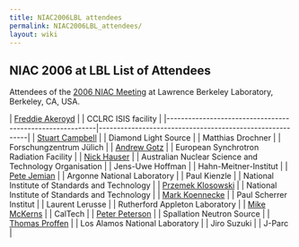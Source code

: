 ```yaml
---
title: NIAC2006LBL attendees
permalink: NIAC2006LBL_attendees/
layout: wiki
---
```


NIAC 2006 at LBL List of Attendees
----------------------------------

Attendees of the [2006 NIAC Meeting](NIAC2006LBL "wikilink") at Lawrence
Berkeley Laboratory, Berkeley, CA, USA.

| [Freddie Akeroyd](User%3AFreddie_Akeroyd "wikilink")     | | CCLRC ISIS facility                                    |
|----------------------------------------------------------|----------------------------------------------------------|
| [Stuart Campbell](User%3AStuart_Campbell "wikilink")     | | Diamond Light Source                                   |
| Matthias Drochner                                        | | Forschungzentrum Jülich                                |
| [Andrew Gotz](User%3AAndy_Gotz "wikilink")               | | European Synchrotron Radiation Facility                |
| [Nick Hauser](User%3ANick "wikilink")                    | | Australian Nuclear Science and Technology Organisation |
| Jens-Uwe Hoffman                                         | | Hahn-Meitner-Institut                                  |
| [Pete Jemian](User%3APete_Jemian "wikilink")             | | Argonne National Laboratory                            |
| Paul Kienzle                                             | | National Institute of Standards and Technology         |
| [Przemek Klosowski](User%3APrzemek_Klosowski "wikilink") | | National Institute of Standards and Technology         |
| [Mark Koennecke](User%3AMark_Koennecke "wikilink")       | | Paul Scherrer Institut                                 |
| Laurent Lerusse                                          | | Rutherford Appleton Laboratory                         |
| [Mike McKerns](http://www.its.caltech.edu/~mmckerns)     | | CalTech                                                |
| [Peter Peterson](User%3APeter_Peterson "wikilink")       | | Spallation Neutron Source                              |
| [Thomas Proffen](User%3AThomas_Proffen "wikilink")       | | Los Alamos National Laboratory                         |
| Jiro Suzuki                                              | | J-Parc                                                 |


